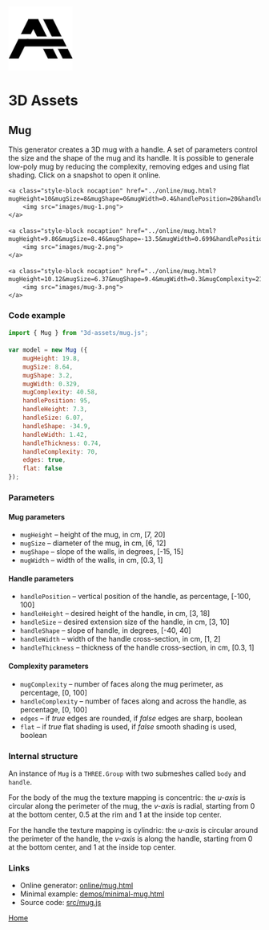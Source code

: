 <img class="logo" src="../assets/logo/logo.png">


# 3D Assets


## Mug

This generator creates a 3D mug with a handle. A set of
parameters control the size and the shape of the mug and its
handle. It is possible to generale low-poly mug by reducing
the complexity, removing edges and using flat shading. Click
on a snapshot to open it online.

<p class="gallery">

	<a class="style-block nocaption" href="../online/mug.html?mugHeight=10&mugSize=8&mugShape=0&mugWidth=0.4&handlePosition=20&handleHeight=6&handleSize=7&handleShape=20&handleWidth=1.5&handleThickness=0.6&mugComplexity=70&handleComplexity=70&edges=true&flat=false">
		<img src="images/mug-1.png">
	</a>

	<a class="style-block nocaption" href="../online/mug.html?mugHeight=9.86&mugSize=8.46&mugShape=-13.5&mugWidth=0.699&handlePosition=56&handleHeight=6.9&handleSize=5.66&handleShape=40&handleWidth=1.04&handleThickness=0.76&mugComplexity=89.79&handleComplexity=53.03&edges=true&flat=false">
		<img src="images/mug-2.png">
	</a>

	<a class="style-block nocaption" href="../online/mug.html?mugHeight=10.12&mugSize=6.37&mugShape=9.4&mugWidth=0.3&mugComplexity=21&handlePosition=-100&handleHeight=4.8&handleSize=5.17&handleShape=-40&handleWidth=1.15&handleThickness=0.91&handleComplexity=10&edges=false&flat=true">
		<img src="images/mug-3.png">
	</a>

</p>


### Code example

```js
import { Mug } from "3d-assets/mug.js";

var model = new Mug ({
	mugHeight: 19.8,
	mugSize: 8.64,
	mugShape: 3.2,
	mugWidth: 0.329,
	mugComplexity: 40.58,
	handlePosition: 95,
	handleHeight: 7.3,
	handleSize: 6.07,
	handleShape: -34.9,
	handleWidth: 1.42,
	handleThickness: 0.74,
	handleComplexity: 70,
	edges: true,
	flat: false
});
```


### Parameters

#### Mug parameters

* `mugHeight` &ndash; height of the mug, in cm, [7, 20]
* `mugSize` &ndash; diameter of the mug, in cm, [6, 12]
* `mugShape` &ndash; slope of the walls, in degrees, [-15, 15]
* `mugWidth` &ndash; width of the walls, in cm, [0.3, 1]
	
#### Handle parameters

* `handlePosition` &ndash; vertical position of the handle, as percentage, [-100, 100]
* `handleHeight` &ndash; desired height of the handle, in cm, [3, 18]
* `handleSize` &ndash; desired extension size of the handle, in cm, [3, 10]
* `handleShape` &ndash; slope of handle, in degrees, [-40, 40]
* `handleWidth` &ndash; width of the handle cross-section, in cm, [1, 2]
* `handleThickness` &ndash; thickness of the handle cross-section, in cm, [0.3, 1]

#### Complexity parameters

* `mugComplexity` &ndash; number of faces along the mug perimeter, as percentage, [0, 100]
* `handleComplexity` &ndash; number of faces along and across the handle, as percentage, [0, 100]
* `edges` &ndash; if *true* edges are rounded, if *false* edges are sharp, boolean
* `flat` &ndash; if *true* flat shading is used, if *false* smooth shading is used, boolean
	
	
### Internal structure

An instance of `Mug` is a `THREE.Group` with two submeshes
called `body` and `handle`. 

For the body of the mug the texture mapping is concentric:
the *u-axis* is circular along the perimeter of the mug,
the *v-axis* is radial, starting from 0 at the bottom center,
0.5 at the rim and 1 at the inside top center.

For the handle the texture mapping is cylindric: the *u-axis*
is circular around the perimeter of the handle, the *v-axis*
is along the handle, starting from 0 at the bottom center,
and 1 at the inside top center.


### Links

* Online generator: [online/mug.html](../online/mug.html)
* Minimal example: [demos/minimal-mug.html](../demos/minimal-mug.html)
* Source code: [src/mug.js](https://github.com/boytchev/assets/blob/main/src/mug.js)

		
<div class="footnote">
	<a href="../">Home</a>
</div>